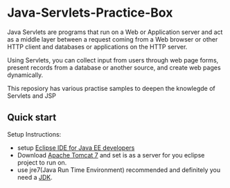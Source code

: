 # Java-Servlets-Practice-Box

Java Servlets are programs that run on a Web or Application server and act as a middle layer between a request coming from a Web browser or other HTTP client and databases or applications on the HTTP server.

Using Servlets, you can collect input from users through web page forms, present records from a database or another source, and create web pages dynamically.

This reposiory has various practise samples to deepen the knowlegde of Servlets and JSP

## Quick start

Setup Instructions:

- setup [Eclipse IDE for Java EE developers](https://www.eclipse.org/downloads/eclipse-packages/)
- Download [Apache Tomcat 7](http://tomcat.apache.org/download-70.cgi) and set is as a server for you eclipse project to run on.
- use jre7(Java Run Time Environment) recommended and definitely you need a [JDK](http://www.oracle.com/technetwork/java/javase/downloads/jdk7-downloads-1880260.html).